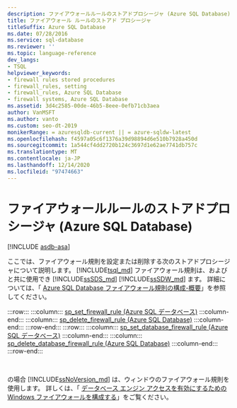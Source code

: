 ```yaml
---
description: ファイアウォールルールのストアドプロシージャ (Azure SQL Database)
title: ファイアウォール ルールのストアド プロシージャ
titleSuffix: Azure SQL Database
ms.date: 07/28/2016
ms.service: sql-database
ms.reviewer: ''
ms.topic: language-reference
dev_langs:
- TSQL
helpviewer_keywords:
- firewall rules stored procedures
- firewall_rules, setting
- firewall_rules, Azure SQL Database
- firewall systems, Azure SQL Database
ms.assetid: 3d4c2585-00de-46b5-8eee-0efb71cb3aea
author: VanMSFT
ms.author: vanto
ms.custom: seo-dt-2019
monikerRange: = azuresqldb-current || = azure-sqldw-latest
ms.openlocfilehash: f4597a05c6f1376a39d98894d6e510b7928a450d
ms.sourcegitcommit: 1a544cf4dd2720b124c3697d1e62ae7741db757c
ms.translationtype: MT
ms.contentlocale: ja-JP
ms.lasthandoff: 12/14/2020
ms.locfileid: "97474663"
---
```

# <a name="firewall-rules-stored-procedures-azure-sql-database"></a>ファイアウォールルールのストアドプロシージャ (Azure SQL Database)
[!INCLUDE [asdb-asa](../../includes/applies-to-version/asdb-asa.md)]

  ここでは、ファイアウォール規則を設定または削除する次のストアドプロシージャについて説明します。 [!INCLUDE[tsql_md](../../includes/tsql-md.md)] ファイアウォール規則は、およびと共に使用でき [!INCLUDE[ssSDS_md](../../includes/sssds-md.md)] [!INCLUDE[ssSDW_md](../../includes/sssdw-md.md)] ます。 詳細については、「 [Azure SQL Database ファイアウォール規則の構成-概要](/azure/azure-sql/database/firewall-configure)」を参照してください。

:::row:::
    :::column:::
        [sp_set_firewall_rule &#40;Azure SQL データベース&#41;](../../relational-databases/system-stored-procedures/sp-set-firewall-rule-azure-sql-database.md)
    :::column-end:::
    :::column:::
        [sp_delete_firewall_rule &#40;Azure SQL Database&#41;](../../relational-databases/system-stored-procedures/sp-delete-firewall-rule-azure-sql-database.md)
    :::column-end:::
:::row-end:::
:::row:::
    :::column:::
        [sp_set_database_firewall_rule &#40;Azure SQL データベース&#41;](../../relational-databases/system-stored-procedures/sp-set-database-firewall-rule-azure-sql-database.md)
    :::column-end:::
    :::column:::
        [sp_delete_database_firewall_rule &#40;Azure SQL Database&#41;](../../relational-databases/system-stored-procedures/sp-delete-database-firewall-rule-azure-sql-database.md)
    :::column-end:::
:::row-end:::

&nbsp;
  
の場合 [!INCLUDE[ssNoVersion_md](../../includes/ssnoversion-md.md)] は、ウィンドウのファイアウォール規則を使用します。 詳しくは、「 [データベース エンジン アクセスを有効にするための Windows ファイアウォールを構成する](../../database-engine/configure-windows/configure-a-windows-firewall-for-database-engine-access.md)」をご覧ください。   
